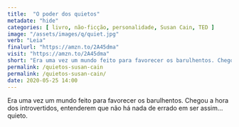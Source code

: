 ```yaml
---
title:  "O poder dos quietos"
metadate: "hide"
categories: [ livro, não-ficção, personalidade, Susan Cain, TED ]
image: "/assets/images/q/quiet.jpg"
verb: "Leia"
finalurl: "https://amzn.to/2A45dma"
visit: "https://amzn.to/2A45dma"
short: "Era uma vez um mundo feito para favorecer os barulhentos. Chegou a hora dos introvertidos, entenderem que não há nada de errado em ser assim… quieto."
permalink: /quietos-susan-cain
permalink: /quietos-susan-cain/
date: 2020-05-25 14:00
---
```

Era uma vez um mundo feito para favorecer os barulhentos. Chegou a hora dos introvertidos, entenderem que não há nada de errado em ser assim… quieto.